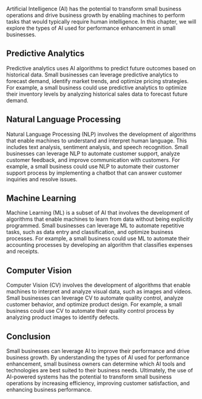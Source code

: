 
Artificial Intelligence (AI) has the potential to transform small business operations and drive business growth by enabling machines to perform tasks that would typically require human intelligence. In this chapter, we will explore the types of AI used for performance enhancement in small businesses.

Predictive Analytics
--------------------

Predictive analytics uses AI algorithms to predict future outcomes based on historical data. Small businesses can leverage predictive analytics to forecast demand, identify market trends, and optimize pricing strategies. For example, a small business could use predictive analytics to optimize their inventory levels by analyzing historical sales data to forecast future demand.

Natural Language Processing
---------------------------

Natural Language Processing (NLP) involves the development of algorithms that enable machines to understand and interpret human language. This includes text analysis, sentiment analysis, and speech recognition. Small businesses can leverage NLP to automate customer support, analyze customer feedback, and improve communication with customers. For example, a small business could use NLP to automate their customer support process by implementing a chatbot that can answer customer inquiries and resolve issues.

Machine Learning
----------------

Machine Learning (ML) is a subset of AI that involves the development of algorithms that enable machines to learn from data without being explicitly programmed. Small businesses can leverage ML to automate repetitive tasks, such as data entry and classification, and optimize business processes. For example, a small business could use ML to automate their accounting processes by developing an algorithm that classifies expenses and receipts.

Computer Vision
---------------

Computer Vision (CV) involves the development of algorithms that enable machines to interpret and analyze visual data, such as images and videos. Small businesses can leverage CV to automate quality control, analyze customer behavior, and optimize product design. For example, a small business could use CV to automate their quality control process by analyzing product images to identify defects.

Conclusion
----------

Small businesses can leverage AI to improve their performance and drive business growth. By understanding the types of AI used for performance enhancement, small business owners can determine which AI tools and technologies are best suited to their business needs. Ultimately, the use of AI-powered systems has the potential to transform small business operations by increasing efficiency, improving customer satisfaction, and enhancing business performance.
